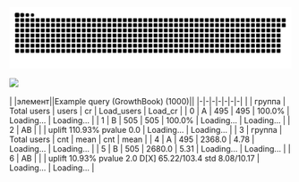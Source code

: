 <picture>
  <source media="(prefers-color-scheme: dark)" srcset="github-user-contribution.svg" />
  <source media="(prefers-color-scheme: light)" srcset="github-user-contribution.svg" />
  <img alt="github-snake" src="github-user-contribution.svg" />
</picture>

![](https://github-profile-summary-cards.vercel.app/api/cards/profile-details?username=Dezmound1&theme=solarized_dark)

| |элемент|<!-- -->|Example query (GrowthBook) (1000)|<!-- -->|
|-|-|-|-|-|-|-|
|    | группа   | Total users   | users   | cr                                                            | Load_users   | Load_cr    |
|  0 | A        | 495           | 495     | 100.0%                                                        | Loading...   | Loading... |
|  1 | B        | 505           | 505     | 100.0%                                                        | Loading...   | Loading... |
|  2 | AB       |               |         | uplift 110.93% pvalue 0.0                                  | Loading...   | Loading... |
|  3 | группа   | Total users   | cnt     | mean                                                          | cnt          | mean       |
|  4 | A        | 495           | 2368.0  | 4.78                                                          | Loading...   | Loading... |
|  5 | B        | 505           | 2680.0  | 5.31                                                          | Loading...   | Loading... |
|  6 | AB       |               |         | uplift 10.93% pvalue 2.0 D[X] 65.22/103.4 std 8.08/10.17 | Loading...   | Loading... |
